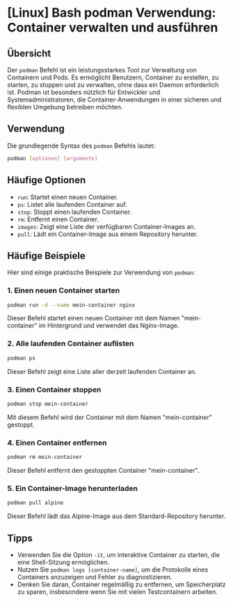 # [Linux] Bash podman Verwendung: Container verwalten und ausführen

## Übersicht
Der `podman` Befehl ist ein leistungsstarkes Tool zur Verwaltung von Containern und Pods. Es ermöglicht Benutzern, Container zu erstellen, zu starten, zu stoppen und zu verwalten, ohne dass ein Daemon erforderlich ist. Podman ist besonders nützlich für Entwickler und Systemadministratoren, die Container-Anwendungen in einer sicheren und flexiblen Umgebung betreiben möchten.

## Verwendung
Die grundlegende Syntax des `podman` Befehls lautet:

```bash
podman [optionen] [argumente]
```

## Häufige Optionen
- `run`: Startet einen neuen Container.
- `ps`: Listet alle laufenden Container auf.
- `stop`: Stoppt einen laufenden Container.
- `rm`: Entfernt einen Container.
- `images`: Zeigt eine Liste der verfügbaren Container-Images an.
- `pull`: Lädt ein Container-Image aus einem Repository herunter.

## Häufige Beispiele
Hier sind einige praktische Beispiele zur Verwendung von `podman`:

### 1. Einen neuen Container starten
```bash
podman run -d --name mein-container nginx
```
Dieser Befehl startet einen neuen Container mit dem Namen "mein-container" im Hintergrund und verwendet das Nginx-Image.

### 2. Alle laufenden Container auflisten
```bash
podman ps
```
Dieser Befehl zeigt eine Liste aller derzeit laufenden Container an.

### 3. Einen Container stoppen
```bash
podman stop mein-container
```
Mit diesem Befehl wird der Container mit dem Namen "mein-container" gestoppt.

### 4. Einen Container entfernen
```bash
podman rm mein-container
```
Dieser Befehl entfernt den gestoppten Container "mein-container".

### 5. Ein Container-Image herunterladen
```bash
podman pull alpine
```
Dieser Befehl lädt das Alpine-Image aus dem Standard-Repository herunter.

## Tipps
- Verwenden Sie die Option `-it`, um interaktive Container zu starten, die eine Shell-Sitzung ermöglichen.
- Nutzen Sie `podman logs [container-name]`, um die Protokolle eines Containers anzuzeigen und Fehler zu diagnostizieren.
- Denken Sie daran, Container regelmäßig zu entfernen, um Speicherplatz zu sparen, insbesondere wenn Sie mit vielen Testcontainern arbeiten.
